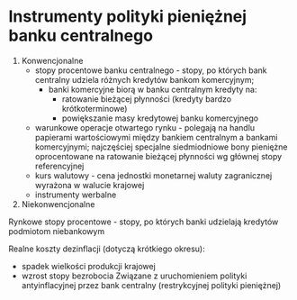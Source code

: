 # Instrumenty polityki pieniężnej banku centralnego
1. Konwencjonalne
	- stopy procentowe banku centralnego - stopy, po których bank centralny udziela różnych kredytów bankom komercyjnym; 
		- banki komercyjne biorą w banku centralnym kredyty na:
			- ratowanie bieżącej płynności (kredyty bardzo krótkoterminowe)
			- powiększanie masy kredytowej banku komercyjnego
	- warunkowe operacje otwartego rynku - polegają na handlu papierami wartościowymi między bankiem centralnym a bankami komercyjnymi; najczęściej specjalne siedmiodniowe bony pieniężne oprocentowane na ratowanie bieżącej płynności wg głównej stopy referencyjnej
	- kurs walutowy - cena jednostki monetarnej waluty zagranicznej wyrażona w walucie krajowej
	- instrumenty werbalne
1. Niekonwencjonalne

Rynkowe stopy procentowe - stopy, po których banki udzielają kredytów podmiotom niebankowym

Realne koszty dezinflacji (dotyczą krótkiego okresu):
- spadek wielkości produkcji krajowej
- wzrost stopy bezrobocia
Związane z uruchomieniem polityki antyinflacyjnej przez bank centralny (restrykcyjnej polityki pieniężnej)